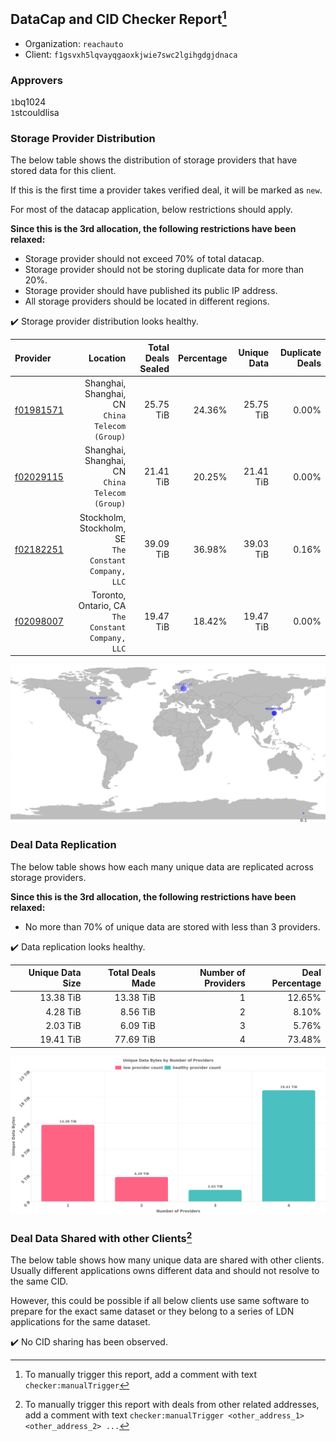 ## DataCap and CID Checker Report[^1]
 - Organization: `reachauto`
 - Client: `f1gsvxh5lqvayqgaoxkjwie7swc2lgihgdgjdnaca`
### Approvers
`1`bq1024<br/>`1`stcouldlisa

### Storage Provider Distribution
The below table shows the distribution of storage providers that have stored data for this client.

If this is the first time a provider takes verified deal, it will be marked as `new`.

For most of the datacap application, below restrictions should apply.

**Since this is the 3rd allocation, the following restrictions have been relaxed:**
 - Storage provider should not exceed 70% of total datacap.
 - Storage provider should not be storing duplicate data for more than 20%.
 - Storage provider should have published its public IP address.
 - All storage providers should be located in different regions.

✔️ Storage provider distribution looks healthy.

| Provider                                              |                                                 Location | Total Deals Sealed | Percentage | Unique Data | Duplicate Deals |
| :---------------------------------------------------- | -------------------------------------------------------: | -----------------: | ---------: | ----------: | --------------: |
| [f01981571](https://filfox.info/en/address/f01981571) |       Shanghai, Shanghai, CN<br/>`China Telecom (Group)` |          25.75 TiB |     24.36% |   25.75 TiB |           0.00% |
| [f02029115](https://filfox.info/en/address/f02029115) |       Shanghai, Shanghai, CN<br/>`China Telecom (Group)` |          21.41 TiB |     20.25% |   21.41 TiB |           0.00% |
| [f02182251](https://filfox.info/en/address/f02182251) | Stockholm, Stockholm, SE<br/>`The Constant Company, LLC` |          39.09 TiB |     36.98% |   39.03 TiB |           0.16% |
| [f02098007](https://filfox.info/en/address/f02098007) |     Toronto, Ontario, CA<br/>`The Constant Company, LLC` |          19.47 TiB |     18.42% |   19.47 TiB |           0.00% |

<img src="https://raw.githubusercontent.com/data-preservation-programs/filplus-checker-assets/main/filecoin-project/filecoin-plus-large-datasets/issues/1890/1687000452660.png"/>

### Deal Data Replication
The below table shows how each many unique data are replicated across storage providers.


**Since this is the 3rd allocation, the following restrictions have been relaxed:**
- No more than 70% of unique data are stored with less than 3 providers.

✔️ Data replication looks healthy.

| Unique Data Size | Total Deals Made | Number of Providers | Deal Percentage |
| ---------------: | ---------------: | ------------------: | --------------: |
|        13.38 TiB |        13.38 TiB |                   1 |          12.65% |
|         4.28 TiB |         8.56 TiB |                   2 |           8.10% |
|         2.03 TiB |         6.09 TiB |                   3 |           5.76% |
|        19.41 TiB |        77.69 TiB |                   4 |          73.48% |

<img src="https://raw.githubusercontent.com/data-preservation-programs/filplus-checker-assets/main/filecoin-project/filecoin-plus-large-datasets/issues/1890/1687000453529.png"/>

### Deal Data Shared with other Clients[^3]
The below table shows how many unique data are shared with other clients.
Usually different applications owns different data and should not resolve to the same CID.

However, this could be possible if all below clients use same software to prepare for the exact same dataset or they belong to a series of LDN applications for the same dataset.

✔️ No CID sharing has been observed.

[^1]: To manually trigger this report, add a comment with text `checker:manualTrigger`

[^2]: Deals from those addresses are combined into this report as they are specified with `checker:manualTrigger`

[^3]: To manually trigger this report with deals from other related addresses, add a comment with text `checker:manualTrigger <other_address_1> <other_address_2> ...`
